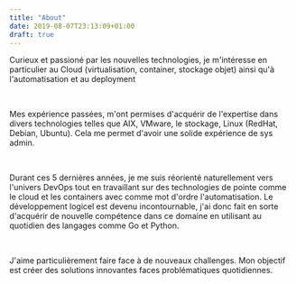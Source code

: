 ```yaml
---
title: "About"
date: 2019-08-07T23:13:09+01:00
draft: true
---
```



Curieux et passion&eacute; par les nouvelles technologies, je m'int&eacute;resse en particulier au Cloud (virtualisation, container, stockage objet) ainsi qu'&agrave; l'automatisation et au deployment
<p>
<br>
</p>
Mes exp&eacute;rience pass&eacute;es, m'ont permises d'acqu&eacute;rir de l'expertise dans divers technologies telles que AIX, VMware, le stockage, Linux (RedHat, Debian, Ubuntu). Cela me permet d'avoir une solide exp&eacute;rience de sys admin.
<p>
<br>
</p>
Durant ces 5 derni&egrave;res ann&eacute;es, je me suis r&eacute;orient&eacute; naturellement vers l'univers DevOps tout en travaillant sur des technologies de pointe comme le cloud et les containers avec comme mot d'ordre l'automatisation. Le d&eacute;veloppement logicel est devenu incontournable, j'ai donc fait en sorte d'acqu&eacute;rir de nouvelle comp&eacute;tence dans ce domaine en utilisant au quotidien des langages comme Go et Python.
<p>
<br>
</p>
J'aime particuli&egrave;rement faire face &agrave; de nouveaux challenges. Mon objectif est cr&eacute;er des solutions innovantes faces probl&eacute;matiques quotidiennes.
